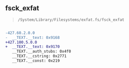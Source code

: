 ## fsck_exfat

> `/System/Library/Filesystems/exfat.fs/fsck_exfat`

```diff

-427.60.2.0.0
-  __TEXT.__text: 0x9168
+427.100.5.0.0
+  __TEXT.__text: 0x9170
   __TEXT.__auth_stubs: 0x4f0
   __TEXT.__cstring: 0x2771
   __TEXT.__const: 0x219

```
